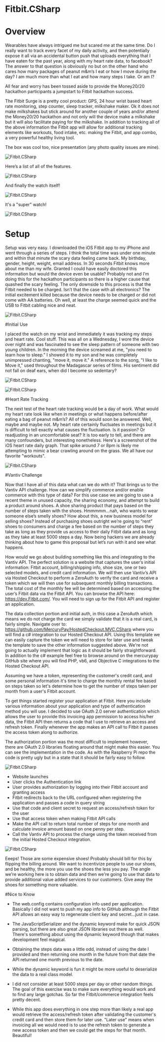 ﻿# Fitbit.CSharp

# Overview

Wearables have always intrigued me but scared me at the same time.  Do I really want to track every facet of my daily activity, and then potentially expose it all via an accidental button push that uploads everything that I have eaten for the past year, along with my heart rate data, to facebook?  The answer to that question is obviously no but on the other hand who cares how many packages of peanut m&m’s I eat or how I move during the day?  I am much more than what I eat and how many steps I take.  Or am I?

All fear and worry has been tossed aside to provide the Money20/20 hackathon participants a jumpstart to Fitbit hackathon success.

The Fitbit Surge is a pretty cool product:  GPS, 24 hour wrist based heart rate monitoring, step counter, sleep tracker, milkshake maker.  Ok it does not make milkshakes but stick around for another couple of years and/or attend the Money20/20 hackathon and not only will the device make a milkshake but it will also facilitate paying for the milkshake.  In addition to tracking all of the above information the Fitbit app will allow for additional tracking elements like workouts, food intake, etc. making the Fitbit, and app combo, a very powerful healthy living tool.

The box was cool too, nice presentation (any photo quality issues are mine).

![Fitbit.CSharp](https://github.com/mercurypay/Fitbit.CSharp/blob/master/images/fitbitpackage.JPG)

Here’s a list of all of the features.

![Fitbit.CSharp](https://github.com/mercurypay/Fitbit.CSharp/blob/master/images/fitbitpackagefeatures.JPG)

And finally the watch itself!

![Fitbit.CSharp](https://github.com/mercurypay/Fitbit.CSharp/blob/master/images/fitbitthewatch.JPG)

It's a "super" watch!

![Fitbit.CSharp](https://github.com/mercurypay/Fitbit.CSharp/blob/master/images/fitbitsuperwatch.JPG)


# Setup

Setup was very easy.  I downloaded the iOS Fitbit app to my iPhone and went through a series of steps.  I think the total time was under one minute and within that minute the scary data feeling came back.  My birthday, gender, height, weight, email address.  In 30 seconds Fitbit knows more about me than my wife.  Granted I could have easily doctored this information but would the device even be usable?  Probably not and I’m doing this for the hackathon participants so there is a higher cause that quashed the scary feeling.  The only downside to this process is that the Fitbit needed to be charged.  Isn’t that the case with all electronics?  The initial excitement killed because the device needs to be charged or did not come with AA batteries.  Oh well, at least the charge seemed quick and the USB to Fitbit cabling nice and neat.

![Fitbit.CSharp](https://github.com/mercurypay/Fitbit.CSharp/blob/master/images/fitbittime.JPG)

#Initial Use

I placed the watch on my wrist and immediately it was tracking my steps and heart rate.  Cool stuff.  This was all on a Wednesday, I wore the device over night and was fascinated to see the sleep pattern of someone with two young children.  In the morning the device screamed at me, "you need to learn how to sleep."  I showed it to my son and he was completely unimpressed chanting, "move it, move it."  A reference to the song, "I like to Move it," used throughout the Madagascar series of films.  His sentiment did not fall on deaf ears, when did I become so sedentary?

![Fitbit.CSharp](https://github.com/mercurypay/Fitbit.CSharp/blob/master/images/fitbitheartrate.JPG)

![Fitbit.CSharp](https://github.com/mercurypay/Fitbit.CSharp/blob/master/images/fitbitsteps.JPG)

#Heart Rate Tracking

The next test of the heart rate tracking would be a day of work.  What would my heart rate look like when in meetings or what happens before/after eating a bag of peanut m&m’s?  All of this would soon be answered.  Well, maybe and maybe not.  My heart rate certainly fluctuates in meetings but it is difficult to tell exactly what causes the fluctuation.  Is it passion?  Or readjusting in an uncomfortable seat?  It is too early to tell, and there are many confounders, but interesting nonetheless.  Here's a screenshot of the iOS heart rate daily graph.  That spike around 7 or 8pm is likely me attempting to mimic a bear crawling around on the grass.  We all have our favorite "workouts".

![Fitbit.CSharp](https://github.com/mercurypay/Fitbit.CSharp/blob/master/images/fitbitiosheartrate.PNG)

#Vantiv Challenge

Now that I have all of this data what can we do with it?  That brings us to the Vantiv API challenge.  How can we simplify commerce and/or enable commerce with this type of data?  For this use case we are going to use a recent theme in unused capacity, the sharing economy, and attempt to build a product around shoes.  A shoe sharing product that pays based on the number of steps taken with the shoes.  Hmmmmm…nah, who wants to wear someone else’s smelly shoes?  How about this, a new business model for selling shoes?  Instead of purchasing shoes outright we’re going to “rent” shoes to consumers and charge a fee based on the number of steps they take as long as they provide us access to their daily Fitbit data and as long as they take at least 5000 steps a day.  Now being hackers we are already thinking about how to game this proposal but let’s run with it and see what happens.

How would we go about building something like this and integrating to the Vantiv API.  The perfect solution is a website that captures the user’s initial information:  Fitbit account, billing/shipping info, shoe size, one or two selected models, and credit card information.  We will then use Vantiv’s API via Hosted Checkout to perform a ZeroAuth to verify the card and receive a token which we will then use for subsequent monthly billing transactions.  The total cost of the monthly fee will be determined based on accessing the user’s Fitbit data via the Fitbit API.  You can browse the API here:  https://dev.Fitbit.com/.  You will need to sign up for the Fitbit API and register an application.

The data collection portion and initial auth, in this case a ZeroAuth which means we do not charge the card we simply validate that it is a real card, is fairly simple.  Navigate over to:  https://github.com/MercuryPay/HostedCheckout.MVC.CSharp where you will find a c# integration to our Hosted Checkout API.  Using this template we can easily capture the token we will need to store for later use and tweak the template to save the other information suggested above.  We're not going to actually implement that logic as it should be fairly straightforward.  In addition to the c# example feel free to browse around on the mercurypay GitHub site where you will find PHP, vb6, and Objective C integrations to the Hosted Checkout API.

Assuming we have a token, representing the customer's credit card, and some personal information it's time to charge the monthly rental fee based on steps taken so let's determine how to get the number of steps taken per month from a user's Fitbit account.

To get things started register your application at Fitbit.  Here you include various information about your application and type of authentication method you will use.  I decided to use OAuth 2.0 server authentication which allows the user to provide this invoicing app permission to access his/her data, the Fitbit API then returns a code that I use to retrieve an access and refresh token.  Finally whenever the app makes an API call to Fitbit it passes the access token along to authorize.

The authorization portion was the most difficult to implement however, there are OAuth 2.0 libraries floating around that might make this easier.  You can see the implementation in the code.  As with the Raspberry Pi repo the code is pretty ugly but in a state that it should be fairly easy to follow.

![Fitbit.CSharp](https://github.com/mercurypay/Fitbit.CSharp/blob/master/images/fitbitinvoicer.PNG)

* Website launches
* User clicks the Authentication link
* User provides authorization by logging into their Fitbit account and granting access
* Fitbit redirects back to the URL configured when registering the application and passes a code in query string
* Use that code and client secret to request an access/refresh token for the user
* Use that access token when making Fitbit API calls
* Make the API call to return total number of steps for one month and calculate invoice amount based on one penny per step.
* Call the Vantiv API to process the charge using the token received from the initial Hosted Checkout integration.

![Fitbit.CSharp](https://github.com/mercurypay/Fitbit.CSharp/blob/master/images/fitbitinvoicerstepstaken.PNG)

Eeeps!  Those are some expensive shoes!  Probably should bill for this by flipping the billing around.  We want to incentivize people to use our shoes, and be healthy, the more you use the shoes the less you pay.  The angle we're working here is to obtain data and then we're going to use that data to provide additional value added services to our customers.  Give away the shoes for something more valuable.

#Nice to Know

* The web.config contains configuration info used per application.  Basically I did not want to push my app info to GitHub although the Fitbit API allows an easy way to regenerate client key and secret...just in case.

* The JavaScriptSerializer and the dynamic keyword make for quick JSON parsing, but there are also great JSON libraries out there as well.  There's something about using the dynamic keyword though that makes development feel magical.

* Obtaining the steps data was a little odd, instead of using the date I provided and then returning one month in the future from that date the API returned one month previous to the date.

* While the dynamic keyword is fun it might be more useful to deserialize the data to a real class model.

* I did not consider at least 5000 steps per day or other random things.  The goal of this exercise was to make sure everything would work and to find any large gotchas.  So far the Fitbit/commerce integration feels pretty decent.

* While this app does everything in one step more than likely a real app would retrieve the access/refresh token after validating the customer's credit card and then store them for later use.  "Later use" means when invoicing all we would need is to use the refresh token to generate a new access token and then we could get the steps for that month. Beautiful!
